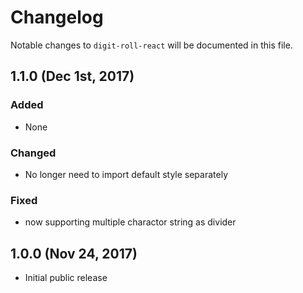 # Changelog

Notable changes to `digit-roll-react` will be documented in this file.

## 1.1.0 (Dec 1st, 2017)

### Added

* None

### Changed

* No longer need to import default style separately

### Fixed

* now supporting multiple charactor string as divider

## 1.0.0 (Nov 24, 2017)

* Initial public release
